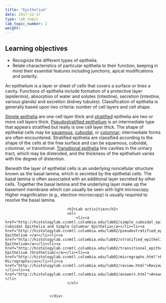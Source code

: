 ```yaml
---
title: "Epithelium"
date: 2017-12-17
type: lab_topic
lab_topic_number: 2
weight: 
---
```

<div class="entrybody">
						<h2>Learning objectives</h2>


<ul>
<li>Recognize the different types of epithelia.</li>
<li>Relate characteristics of particular epithelia to their function, keeping in mind their essential features including junctions, apical modifications and polarity.</li>
</ul>



<p>An epithelium is a layer or sheet of cells that covers a surface or lines a cavity.  Functions of epithelia include formation of a protective layer (epidermis), absorption of water and solutes (intestine), secretion (intestine, various glands) and excretion (kidney tubules).  Classification of epithelia is generally based upon two criteria:  number of cell layers and cell shape.  </p>

<p><u>Simple epithelia</u> are one cell layer thick and <u>stratified</u> epithelia are two or more cell layers thick.  <u>Pseudostratified epithelium</u> is an intermediate type that appears stratified but really is one cell layer thick.  The shape of epithelial cells may be <u>squamous</u>, <u>cuboidal</u>, or <u>columnar</u>; intermediate forms are often encountered.  Stratified epithelia are classified according to the shape of the cells at the free surface and can be squamous, cuboidal, columnar, or transitional.  <u>Transitional epithelia</u> line cavities in the urinary tract, which may be distended, and the thickness of the epithelium varies with the degree of distention.</p>

<p>Beneath the layer of epithelial cells is an underlying noncellular structure known as the basal lamina, which is secreted by the epithelial cells.  The basal lamina is often associated with an additional layer secreted by other cells.  Together the basal lamina and the underlying layer make up the basement membrane which can usually be seen with light microscopy.  Higher magnification (e.g., electron microscopy) is usually required to resolve the basal lamina.</p>
						
						
							
								
								<h2>Lab activities</h2>
								<ol>
									<li><a href="http://histologylab.ccnmtl.columbia.edu/lab02/simple_cuboidal_epithelia.html">Simple Cuboidal Epithelia and Simple Columnar Epithelia</a></li><li><a href="http://histologylab.ccnmtl.columbia.edu/lab02/pseudostratified_epithelium.html">Pseudostratified Epithelium </a></li><li><a href="http://histologylab.ccnmtl.columbia.edu/lab02/stratified_epithelium.html">Stratified Epithelium</a></li><li><a href="http://histologylab.ccnmtl.columbia.edu/lab02/transitional_epithelium_urothelium.html">Transitional Epithelium (Urothelium)</a></li><li><a href="http://histologylab.ccnmtl.columbia.edu/lab02/micrographs.html">Electron Micrographs</a></li><li><a href="http://histologylab.ccnmtl.columbia.edu/lab02/review.html">Review</a></li><li><a href="http://histologylab.ccnmtl.columbia.edu/lab02/answers.html">Answers</a></li>
								</ol>
							
						
						</div>
